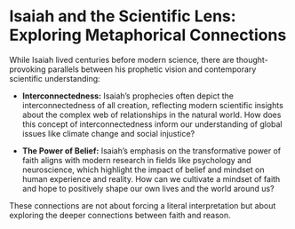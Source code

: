 # Isaiah and the Scientific Lens: Exploring Metaphorical Connections

While Isaiah lived centuries before modern science, there are thought-provoking parallels between his prophetic vision and contemporary scientific understanding:

* **Interconnectedness:**  Isaiah’s prophecies often depict the interconnectedness of all creation, reflecting modern scientific insights about the complex web of relationships in the natural world.  How does this concept of interconnectedness inform our understanding of global issues like climate change and social injustice?

* **The Power of Belief:**  Isaiah’s emphasis on the transformative power of faith aligns with modern research in fields like psychology and neuroscience, which highlight the impact of belief and mindset on human experience and reality.  How can we cultivate a mindset of faith and hope to positively shape our own lives and the world around us?

These connections are not about forcing a literal interpretation but about exploring the deeper connections between faith and reason.
